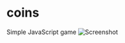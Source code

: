 # coins
Simple JavaScript game
![Screenshot](https://dl.dropbox.com/s/6i4umecy0aprx0w/Screen%20Shot%202015-06-24%20at%2000.55.49.png?dl=0)
